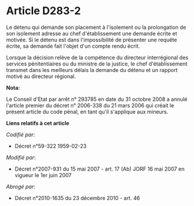 # Article D283-2

Le détenu qui demande son placement à l'isolement ou la prolongation de son isolement adresse au chef d'établissement une
demande écrite et motivée. Si le détenu est dans l'impossibilité de présenter une requête écrite, sa demande fait l'objet
d'un compte rendu écrit.

Lorsque la décision relève de la compétence du directeur interrégional des services pénitentiaires ou du ministre de la
justice, le chef d'établissement transmet dans les meilleurs délais la demande du détenu et un rapport motivé au directeur
régional.

**Nota:**

Le Conseil d'Etat par arrêt n° 293785 en date du 31 octobre 2008 a annulé l'article premier du décret n° 2006-338 du 21 mars
2006 qui créait le présent article du code pénal, en tant qu'il s'applique aux mineurs.

**Liens relatifs à cet article**

_Codifié par_:

  - Décret n°59-322 1959-02-23

_Modifié par_:

  - Décret n°2007-931 du 15 mai 2007 - art. 17 (Ab) JORF 16 mai 2007 en vigueur le 1er juin 2007

_Abrogé par_:

  - Décret n°2010-1635 du 23 décembre 2010 - art. 46
